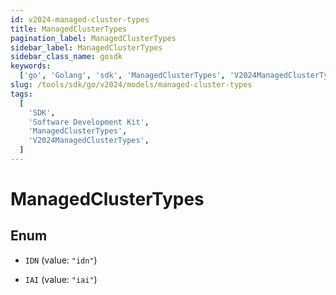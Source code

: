 ```yaml
---
id: v2024-managed-cluster-types
title: ManagedClusterTypes
pagination_label: ManagedClusterTypes
sidebar_label: ManagedClusterTypes
sidebar_class_name: gosdk
keywords:
  ['go', 'Golang', 'sdk', 'ManagedClusterTypes', 'V2024ManagedClusterTypes']
slug: /tools/sdk/go/v2024/models/managed-cluster-types
tags:
  [
    'SDK',
    'Software Development Kit',
    'ManagedClusterTypes',
    'V2024ManagedClusterTypes',
  ]
---
```


# ManagedClusterTypes

## Enum

- `IDN` (value: `"idn"`)

- `IAI` (value: `"iai"`)
